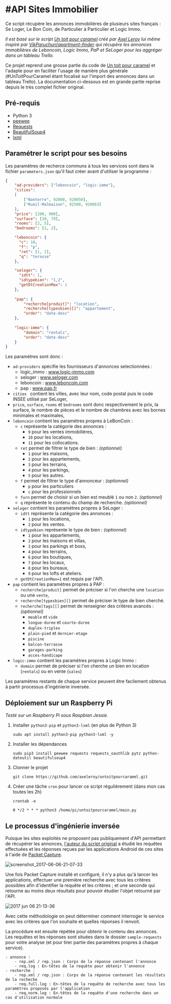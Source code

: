 # \#API Sites Immobilier 

Ce script récupère les annonces immobilières de plusieurs sites français : Se Loger, Le Bon Coin, de Particulier à Particulier et Logic Immo.

_Il est basé sur le script [Un toit pour caramel](https://github.com/axeleroy/untoitpourcaramel) créé par [Axel Leroy](https://github.com/axeleroy) lui même inspiré par [VikParuchuri/apartment-finder](https://github.com/VikParuchuri/apartment-finder) 
qui récupère les annonces immoblières de Leboncoin, Logic Immo, PaP et SeLoger pour les aggréger dans un tableau Trello._

Ce projet reprend une grosse partie du code de [Un toit pour caramel](https://github.com/axeleroy/untoitpourcaramel) et l'adapte pour en faciliter l'usage de manière plus générale (#UnToitPourCaramel étant focalisé sur l'import des annonces dans un tableau Trello). 
La documentation ci-dessous est en grande partie reprise depuis le très complet fichier original.

## Pré-requis
* Python 3
* [peewee](http://docs.peewee-orm.com/en/latest/)
* [Requests](https://requests.readthedocs.io/en/master/)
* [BeautifulSoup4](https://www.crummy.com/software/BeautifulSoup/bs4/doc/)
* [lxml](http://lxml.de/index.html)

## Paramétrer le script pour ses besoins

Les paramètres de recherce communs à tous les services sont dans le fichier 
`parameters.json` qu'il faut créer avant d'utiliser le programme :
```json
{
    "ad-providers": ["leboncoin", "logic-immo"],
    "cities":
    [
        ["Nanterre", 92000, 920050],
        ["Rueil-Malmaison", 92500, 920063]
    ],
    "price": [200, 900],
    "surface": [30, 70],
    "rooms": [2, 5],
    "bedrooms": [1, 2],

    "leboncoin": {
      "c": 10,
      "f": "p",
      "ret": [1, 2],
      "q": "terasse"
    },

    "seloger": {
      "idtt": 1,
      "idtypebien": "1,2",
      "getDtCreationMax": 1
    },
    
    "pap": {
        "recherche[produit]": "location",
        "recherche[typesbien][]": "appartement",
        "order": "date-desc"
    },
    
    "logic-immo": {
        "domain": "rentals",
        "order": "date-desc"
    }
}

```
Les paramètres sont donc :
 * `ad-providers` spécifie les fournisseurs d'annonces selectionnées : 
    * logic_immo : www.logic-immo.com
    * seloger : www.seloger.com
    * leboncoin : www.leboncoin.com
    * pap : www.pap.fr
 * `cities ` contient les villes, avec leur nom, code postal puis le code INSEE utilisé par SeLoger,
 * `price`, `surface`, `rooms` et `bedrooms`  sont donc respectivement le prix, la surface, le nombre de pièces et le 
 nombre de chambres avec les bornes minimales et maximales,
 * `leboncoin` contient les paramètres propres à LeBonCoin :
   * `c` représente la catégorie des annonces : 
     * `9` pour les ventes immobilières, 
     * `10` pour les locations,
     * `11` pour les collocations. 
   * `ret` permet de filtrer le type de bien : _(optionnel)_
     * `1` pour les maisons,
     * `2` pour les appartements,
     * `3` pour les terrains,
     * `4` pour les parkings,
     * `5` pour les autres.
   * `f` permet de filtrer le type d'annonceur : _(optionnel)_
     * `p` pour les particuliers
     * `c` pour les professionnels
   * `furn` permet de choisir si un bien est meublé `1` ou non `2`. _(optionnel)_
   * `q` représente le contenu du champ de recherche. _(optionnel)_
 * `seloger` contient les paramètres propres à SeLoger :
   * `idtt` représente la catégorie des annonces : 
     * `1` pour les locations,
     * `2` pour les ventes.
   * `idtypebien` représente le type de bien : _(optionnel)_
     * `1` pour les appartements,
     * `2` pour les maisons et villas,
     * `3` pour les parkings et boxs,
     * `4` pour les terrains,
     * `6` pour les boutiques,
     * `7` pour les locaux,
     * `8` pour les bureaux,
     * `9` pour les lofts et ateliers.
   * `getDtCreationMax=1` est requis par l'API.
 * `pap` contient les paramètres propres à PAP :
   * `recherche[produit]` permet de préciser si l'on cherche une `location` ou une `vente`,
   * `recherche[typesbien][]` permet de préciser le type de bien cherché.
   * `recherche[tags][]` permet de renseigner des critères avancés : _(optionnel)_
     * `meuble` et `vide`
     * `longue-duree` et `courte-duree`
     * `duplex-triplex`
     * `plain-pied` et `dernier-etage`
     * `piscine`
     * `balcon-terrasse`
     * `garages-parking`
     * `acces-handicape`
 * `logic-immo` contient les paramètres propres à Logic Immo :
   * `domain` permet de préciser si l'on cherche un bien en location (`rentals`) ou en vente (`sales`)
   
Les paramètres restants de chaque service peuvent être facilement obtenus à partir processus d'ingénierie inversée.
   

## Déploiement sur un Raspberry Pi
_Testé sur un Raspberry Pi sous Raspbian Jessie._

1. Installer `python3-pip` et `python3-lxml` (en plus de Python 3)
    ```
    sudo apt install python3-pip python3-lxml -y
    ```
2. Installer les dépendances
    ```
    sudo pip3 install peewee requests requests_oauthlib pytz python-dateutil beautifulsoup4
    ```
3. Clonner le projet
    ```
    git clone https://github.com/axeleroy/untoitpourcaramel.git
    ```
4. Créer une tâche `cron` pour lancer ce script régulièrement (dans mon cas toutes les 2h)
    ```
    crontab -e
    ```
    ```
    0 */2 * * * python3 /home/pi/untoitpourcaramel/main.py
    ```


## Le processus d'ingénierie inversée
Puisque les sites exploités ne proposent pas publiquement d'API permettant de récupérer les annonces,
[l'auteur du script original](https://github.com/axeleroy/untoitpourcaramel) a étudié les requêtes effectuées et les réponses reçues par les applications Android de
ces sites à l'aide de [Packet Capture](https://play.google.com/store/apps/details?id=app.greyshirts.sslcapture).

![screenshot_2017-06-06-21-07-33](https://user-images.githubusercontent.com/3141536/26847585-e25bbec2-4afd-11e7-83a5-bbd0659456a0.png)

Une fois Packet Capture installé et configuré, il n'y a plus qu'à lancer les applications, effectuer une première
recherche avec tous les critères possibles afin d'identifier la requête et les critères ; et une seconde qui retourne au
moins deux résultats pour pouvoir étudier l'objet retourné par l'API.

![2017 jun 06 21-13-36](https://user-images.githubusercontent.com/3141536/26847599-ee1a587c-4afd-11e7-9a96-d406b1917a0a.png)

Avec cette méthodologie on peut déterminer comment interroger le service avec les critères que l'on souhaite et
quelles réponses il renvoit.

La procédure est ensuite répétée pour obtenir le contenu des annonces. Les requêtes et les réponses sont situées
dans le dossier `sample-requests` pour votre analyse (et pour tirer partie des paramètres propres à chaque service).
```
- annonce :
    - rep.xml / rep.json : Corps de la réponse contenant l'annonce
    - req.log : En-têtes de la requête pour obtenir l'annonce
- recherche :
    - rep.xml / rep.json : Corps de la réponse contenant les résultats de la recheche
    - req.full.log : En-têtes de la requête de recherche avec tous les paramètres proposés par l'application
    - req.norm.log : En-têtes de la requête d'une recherche dans un cas d'utilisation normale
```